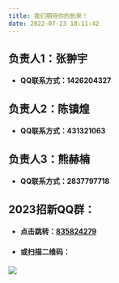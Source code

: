 ```yaml
---
title: 我们期待你的到来！
date: 2022-07-23 18:11:42
---
```


## 负责人1：张翀宇

- #### QQ联系方式：1426204327

## 负责人2：陈镇煌

- #### QQ联系方式：431321063
  
## 负责人3：熊赫楠

- #### QQ联系方式：2837797718

## 2023招新QQ群：

- #### 点击跳转：[835824279](https://jq.qq.com/?_wv=1027&k=BLU3iJRP)

- #### 或扫描二维码：

![](/img/qq.png)

